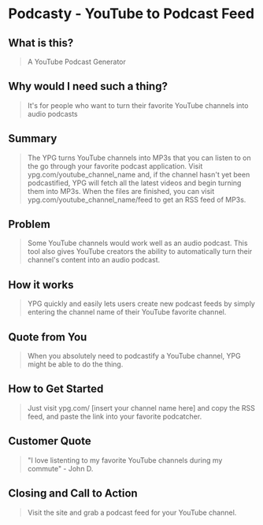 # Podcasty - YouTube to Podcast Feed #

<!-- 
> This material was originally posted [here](http://www.quora.com/What-is-Amazons-approach-to-product-development-and-product-management). It is reproduced here for posterities sake.

There is an approach called "working backwards" that is widely used at Amazon. They work backwards from the customer, rather than starting with an idea for a product and trying to bolt customers onto it. While working backwards can be applied to any specific product decision, using this approach is especially important when developing new products or features.

For new initiatives a product manager typically starts by writing an internal press release announcing the finished product. The target audience for the press release is the new/updated product's customers, which can be retail customers or internal users of a tool or technology. Internal press releases are centered around the customer problem, how current solutions (internal or external) fail, and how the new product will blow away existing solutions.

If the benefits listed don't sound very interesting or exciting to customers, then perhaps they're not (and shouldn't be built). Instead, the product manager should keep iterating on the press release until they've come up with benefits that actually sound like benefits. Iterating on a press release is a lot less expensive than iterating on the product itself (and quicker!).

If the press release is more than a page and a half, it is probably too long. Keep it simple. 3-4 sentences for most paragraphs. Cut out the fat. Don't make it into a spec. You can accompany the press release with a FAQ that answers all of the other business or execution questions so the press release can stay focused on what the customer gets. My rule of thumb is that if the press release is hard to write, then the product is probably going to suck. Keep working at it until the outline for each paragraph flows. 

Oh, and I also like to write press-releases in what I call "Oprah-speak" for mainstream consumer products. Imagine you're sitting on Oprah's couch and have just explained the product to her, and then you listen as she explains it to her audience. That's "Oprah-speak", not "Geek-speak".

Once the project moves into development, the press release can be used as a touchstone; a guiding light. The product team can ask themselves, "Are we building what is in the press release?" If they find they're spending time building things that aren't in the press release (overbuilding), they need to ask themselves why. This keeps product development focused on achieving the customer benefits and not building extraneous stuff that takes longer to build, takes resources to maintain, and doesn't provide real customer benefit (at least not enough to warrant inclusion in the press release).
 -->
 
## What is this? ##
  > A YouTube Podcast Generator

## Why would I need such a thing? ##
  > It's for people who want to turn their favorite YouTube channels into audio podcasts

## Summary ##
  > The YPG turns YouTube channels into MP3s that you can listen to on the go through your favorite podcast application. Visit ypg.com/youtube_channel_name and, if the channel hasn't yet been podcastified, YPG will fetch all the latest videos and begin turning them into MP3s. When the files are finished, you can visit ypg.com/youtube_channel_name/feed to get an RSS feed of MP3s.

## Problem ##
  > Some YouTube channels would work well as an audio podcast. This tool also gives YouTube creators the ability to automatically turn their channel's content into an audio podcast.

## How it works ##
  > YPG quickly and easily lets users create new podcast feeds by simply entering the channel name of their YouTube favorite channel.

## Quote from You ##
  > When you absolutely need to podcastify a YouTube channel, YPG might be able to do the thing.

## How to Get Started ##
  > Just visit ypg.com/ [insert your channel name here] and copy the RSS feed, and paste the link into your favorite podcatcher.

## Customer Quote ##
  > "I love listenting to my favorite YouTube channels during my commute" - John D.

## Closing and Call to Action ##
  > Visit the site and grab a podcast feed for your YouTube channel.